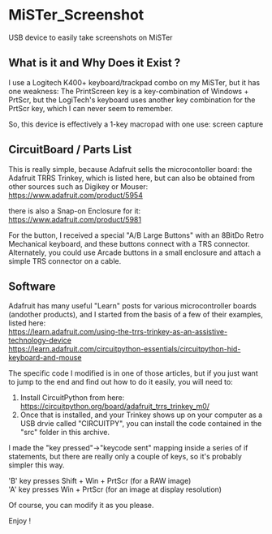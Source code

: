 # MiSTer_Screenshot
USB device to easily take screenshots on MiSTer

## What is it and Why Does it Exist ?

I use a Logitech K400+ keyboard/trackpad combo on my MiSTer, but it has one weakness: The
PrintScreen key is a key-combination of Windows + PrtScr, but the LogiTech's keyboard
uses another key combination for the PrtScr key, which I can never seem to remember.

So, this device is effectively a 1-key macropad with one use: screen capture


## CircuitBoard / Parts List

This is really simple, because Adafruit sells the microcontoller board: the Adafruit
TRRS Trinkey, which is listed here, but can also be obtained from other sources such as
Digikey or Mouser:
https://www.adafruit.com/product/5954

there is also a Snap-on Enclosure for it:
https://www.adafruit.com/product/5981

For the button, I received a special "A/B Large Buttons" with an 8BitDo Retro Mechanical keyboard,
and these buttons connect with a TRS connector.  Alternately, you could use Arcade buttons in
a small enclosure and attach a simple TRS connector on a cable.


## Software

Adafruit has many useful "Learn" posts for various microcontroller boards (andother products),
and I started from the basis of a few of their examples, listed here:\
https://learn.adafruit.com/using-the-trrs-trinkey-as-an-assistive-technology-device \
https://learn.adafruit.com/circuitpython-essentials/circuitpython-hid-keyboard-and-mouse

The specific code I modified is in one of those articles, but if you just want to jump to the end and find
out how to do it easily, you will need to:
 1.  Install CircuitPython from here: https://circuitpython.org/board/adafruit_trrs_trinkey_m0/
 2.  Once that is installed, and your Trinkey shows up on your computer as a USB drvie called "CIRCUITPY",
you can install the code contained in the "src" folder in this archive.

I made the "key pressed"->"keycode sent" mapping inside a series of if statements, but there
are really only a couple of keys, so it's probably simpler this way.

'B' key presses Shift + Win + PrtScr (for a RAW image)\
'A' key presses Win + PrtScr (for an image at display resolution)

Of course, you can modify it as you please.

Enjoy ! 
